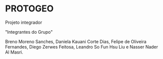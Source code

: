 # PROTOGEO
Projeto integrador

<p align=<h3>"Integrantes do Grupo" </p></h3>

Breno Moreno Sanches, Daniela Kauani Corte Dias, Felipe de Oliveira Fernandes, Diego Zerwes Feitosa, Leandro So Fun Hsu Liu e Nasser Nader Al Masri.
